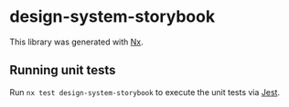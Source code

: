 # design-system-storybook

This library was generated with [Nx](https://nx.dev).

## Running unit tests

Run `nx test design-system-storybook` to execute the unit tests via [Jest](https://jestjs.io).
